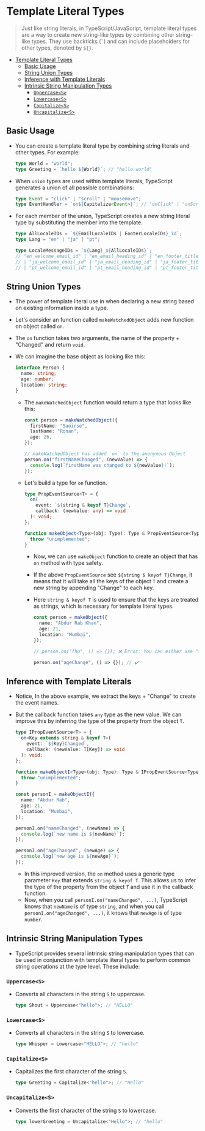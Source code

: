 # Template Literal Types

> Just like string literals, in TypeScript/JavaScript, template literal types are a way to create new string-like types by combining other string-like types. They use backticks (`` ` ``) and can include placeholders for other types, denoted by `${}`.

- [Template Literal Types](#template-literal-types)
  - [Basic Usage](#basic-usage)
  - [String Union Types](#string-union-types)
  - [Inference with Template Literals](#inference-with-template-literals)
  - [Intrinsic String Manipulation Types](#intrinsic-string-manipulation-types)
    - [`Uppercase<S>`](#uppercases)
    - [`Lowercase<S>`](#lowercases)
    - [`Capitalize<S>`](#capitalizes)
    - [`Uncapitalize<S>`](#uncapitalizes)

## Basic Usage

- You can create a template literal type by combining string literals and other types. For example:

  ```typescript
  type World = "world";
  type Greeting = `hello ${World}`; // "hello world"
  ```

- When `union` types are used within template literals, TypeScript generates a union of all possible combinations:

  ```typescript
  type Event = "click" | "scroll" | "mousemove";
  type EventHandler = `on${Capitalize<Event>}`; // "onClick" | "onScroll" | "onMousemove"
  ```

- For each member of the union, TypeScript creates a new string literal type by substituting the member into the template.

  ```typescript
  type AllLocaleIDs = `${EmailLocaleIDs | FooterLocaleIDs}_id`;
  type Lang = "en" | "ja" | "pt";

  type LocaleMessageIDs = `${Lang}_${AllLocaleIDs}`;
  // "en_welcome_email_id" | "en_email_heading_id" | "en_footer_title_id" | "en_footer_sendoff_id"
  // | "ja_welcome_email_id" | "ja_email_heading_id" | "ja_footer_title_id" | "ja_footer_sendoff_id"
  // | "pt_welcome_email_id" | "pt_email_heading_id" | "pt_footer_title_id" | "pt_footer_sendoff_id"
  ```

## String Union Types

- The power of template literal use in when declaring a new string based on existing information inside a type.
- Let's consider an function called `makeWatchedObject` adds new function on object called `on`.
- The `on` function takes two arguments, the name of the property + "Changed" and return `void`.
- We can imagine the base object as looking like this:

  ```typescript
  interface Person {
    name: string;
    age: number;
    location: string;
  }
  ```

  - The `makeWatchedObject` function would return a type that looks like this:

    ```typescript
    const person = makeWatchedObject({
      firstName: "Saoirse",
      lastName: "Ronan",
      age: 26,
    });

    // makeWatchedObject has added `on` to the anonymous Object
    person.on("firstNameChanged", (newValue) => {
      console.log(`firstName was changed to ${newValue}!`);
    });
    ```

  - Let's build a type for `on` function.

    ```typescript
    type PropEventSource<T> = {
      on(
        event: `${string & keyof T}Change`,
        callback: (newValue: any) => void
      ): void;
    };

    function makeObject<Type>(obj: Type): Type & PropEventSource<Type> {
      throw "unimplemented";
    }
    ```

    - Now, we can use `makeObject` function to create an object that has `on` method with type safety.
    - If the above `PropEventSource` see `${string $ keyof T}Change`, it means that it will take all the keys of the object `T` and create a new string by appending "Change" to each key.
    - Here `string & keyof T` is used to ensure that the keys are treated as strings, which is necessary for template literal types.

      ```typescript
      const person = makeObject({
        name: "Abdur Rab Khan",
        age: 21,
        location: "Mumbai",
      });

      // person.on("fho", () => {}); ❌ Error: You can either use "nameChange" | "ageChange" | "locationChange"

      person.on("ageChange", () => {}); // ✔️
      ```

## Inference with Template Literals

- Notice, In the above example, we extract the keys + "Change" to create the event names.
- But the callback function takes `any` type as the new value. We can improve this by inferring the type of the property from the object `T`.

  ```typescript
  type IPropEventSource<T> = {
    on<Key extends string & keyof T>(
      event: `${Key}Changed`,
      callback: (newValue: T[Key]) => void
    ): void;
  };

  function makeObjectI<Type>(obj: Type): Type & IPropEventSource<Type> {
    throw "unimplemented";
  }

  const personI = makeObjectI({
    name: "Abdur Rab",
    age: 21,
    location: "Mumbai",
  });

  personI.on("nameChanged", (newName) => {
    console.log(`new name is ${newName}`);
  });

  personI.on("ageChanged", (newAge) => {
    console.log(`new age is ${newAge}`);
  });
  ```

  - In this improved version, the `on` method uses a generic type parameter `Key` that extends `string & keyof T`. This allows us to infer the type of the property from the object `T` and use it in the callback function.
  - Now, when you call `personI.on("nameChanged", ...)`, TypeScript knows that `newName` is of type `string`, and when you call `personI.on("ageChanged", ...)`, it knows that `newAge` is of type `number`.

## Intrinsic String Manipulation Types

- TypeScript provides several intrinsic string manipulation types that can be used in conjunction with template literal types to perform common string operations at the type level. These include:

### `Uppercase<S>`

- Converts all characters in the string `S` to uppercase.

  ```typescript
  type Shout = Uppercase<"hello">; // "HELLO"
  ```

### `Lowercase<S>`

- Converts all characters in the string `S` to lowercase.

  ```typescript
  type Whisper = Lowercase<"HELLO">; // "hello"
  ```

### `Capitalize<S>`

- Capitalizes the first character of the string `S`.

  ```typescript
  type Greeting = Capitalize<"hello">; // "Hello"
  ```

### `Uncapitalize<S>`

- Converts the first character of the string `S` to lowercase.

  ```typescript
  type lowerGreeting = Uncapitalize<"Hello">; // "hello"
  ```
